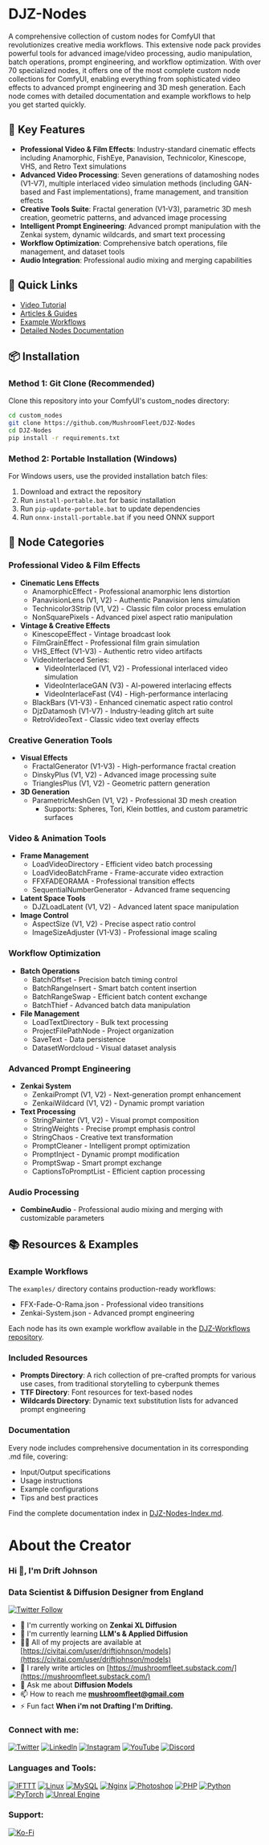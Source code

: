 # DJZ-Nodes

A comprehensive collection of custom nodes for ComfyUI that revolutionizes creative media workflows. This extensive node pack provides powerful tools for advanced image/video processing, audio manipulation, batch operations, prompt engineering, and workflow optimization. With over 70 specialized nodes, it offers one of the most complete custom node collections for ComfyUI, enabling everything from sophisticated video effects to advanced prompt engineering and 3D mesh generation. Each node comes with detailed documentation and example workflows to help you get started quickly.

## 🌟 Key Features

- **Professional Video & Film Effects**: Industry-standard cinematic effects including Anamorphic, FishEye, Panavision, Technicolor, Kinescope, VHS, and Retro Text simulations
- **Advanced Video Processing**: Seven generations of datamoshing nodes (V1-V7), multiple interlaced video simulation methods (including GAN-based and Fast implementations), frame management, and transition effects
- **Creative Tools Suite**: Fractal generation (V1-V3), parametric 3D mesh creation, geometric patterns, and advanced image processing
- **Intelligent Prompt Engineering**: Advanced prompt manipulation with the Zenkai system, dynamic wildcards, and smart text processing
- **Workflow Optimization**: Comprehensive batch operations, file management, and dataset tools
- **Audio Integration**: Professional audio mixing and merging capabilities

## 🚀 Quick Links
- [Video Tutorial](https://www.youtube.com/watch?v=MnZnP0Fav8E)
- [Articles & Guides](https://civitai.com/user/driftjohnson/articles)
- [Example Workflows](https://github.com/MushroomFleet/DJZ-Workflows/tree/main/DJZ-Nodes-Examples)
- [Detailed Nodes Documentation](https://github.com/MushroomFleet/DJZ-Nodes/blob/main/DJZ-Nodes-Index.md)

## 📦 Installation

### Method 1: Git Clone (Recommended)
Clone this repository into your ComfyUI's custom_nodes directory:

```bash
cd custom_nodes
git clone https://github.com/MushroomFleet/DJZ-Nodes
cd DJZ-Nodes
pip install -r requirements.txt
```

### Method 2: Portable Installation (Windows)
For Windows users, use the provided installation batch files:
1. Download and extract the repository
2. Run `install-portable.bat` for basic installation
3. Run `pip-update-portable.bat` to update dependencies
4. Run `onnx-install-portable.bat` if you need ONNX support

## 🔧 Node Categories

### Professional Video & Film Effects
- **Cinematic Lens Effects**
  - AnamorphicEffect - Professional anamorphic lens distortion
  - PanavisionLens (V1, V2) - Authentic Panavision lens simulation
  - Technicolor3Strip (V1, V2) - Classic film color process emulation
  - NonSquarePixels - Advanced pixel aspect ratio manipulation
- **Vintage & Creative Effects**
  - KinescopeEffect - Vintage broadcast look
  - FilmGrainEffect - Professional film grain simulation
  - VHS_Effect (V1-V3) - Authentic retro video artifacts
  - VideoInterlaced Series:
    - VideoInterlaced (V1, V2) - Professional interlaced video simulation
    - VideoInterlaceGAN (V3) - AI-powered interlacing effects
    - VideoInterlaceFast (V4) - High-performance interlacing
  - BlackBars (V1-V3) - Enhanced cinematic aspect ratio control
  - DjzDatamosh (V1-V7) - Industry-leading glitch art suite
  - RetroVideoText - Classic video text overlay effects

### Creative Generation Tools
- **Visual Effects**
  - FractalGenerator (V1-V3) - High-performance fractal creation
  - DinskyPlus (V1, V2) - Advanced image processing suite
  - TrianglesPlus (V1, V2) - Geometric pattern generation
- **3D Generation**
  - ParametricMeshGen (V1, V2) - Professional 3D mesh creation
    - Supports: Spheres, Tori, Klein bottles, and custom parametric surfaces

### Video & Animation Tools
- **Frame Management**
  - LoadVideoDirectory - Efficient video batch processing
  - LoadVideoBatchFrame - Frame-accurate video extraction
  - FFXFADEORAMA - Professional transition effects
  - SequentialNumberGenerator - Advanced frame sequencing
- **Latent Space Tools**
  - DJZLoadLatent (V1, V2) - Advanced latent space manipulation
- **Image Control**
  - AspectSize (V1, V2) - Precise aspect ratio control
  - ImageSizeAdjuster (V1-V3) - Professional image scaling

### Workflow Optimization
- **Batch Operations**
  - BatchOffset - Precision batch timing control
  - BatchRangeInsert - Smart batch content insertion
  - BatchRangeSwap - Efficient batch content exchange
  - BatchThief - Advanced batch data manipulation
- **File Management**
  - LoadTextDirectory - Bulk text processing
  - ProjectFilePathNode - Project organization
  - SaveText - Data persistence
  - DatasetWordcloud - Visual dataset analysis

### Advanced Prompt Engineering
- **Zenkai System**
  - ZenkaiPrompt (V1, V2) - Next-generation prompt enhancement
  - ZenkaiWildcard (V1, V2) - Dynamic prompt variation
- **Text Processing**
  - StringPainter (V1, V2) - Visual prompt composition
  - StringWeights - Precise prompt emphasis control
  - StringChaos - Creative text transformation
  - PromptCleaner - Intelligent prompt optimization
  - PromptInject - Dynamic prompt modification
  - PromptSwap - Smart prompt exchange
  - CaptionsToPromptList - Efficient caption processing

### Audio Processing
- **CombineAudio** - Professional audio mixing and merging with customizable parameters

## 📚 Resources & Examples

### Example Workflows
The `examples/` directory contains production-ready workflows:
- FFX-Fade-O-Rama.json - Professional video transitions
- Zenkai-System.json - Advanced prompt engineering

Each node has its own example workflow available in the [DJZ-Workflows repository](https://github.com/MushroomFleet/DJZ-Workflows/tree/main/DJZ-Nodes-Examples).

### Included Resources
- **Prompts Directory**: A rich collection of pre-crafted prompts for various use cases, from traditional storytelling to cyberpunk themes
- **TTF Directory**: Font resources for text-based nodes
- **Wildcards Directory**: Dynamic text substitution lists for advanced prompt engineering

### Documentation
Every node includes comprehensive documentation in its corresponding .md file, covering:
- Input/Output specifications
- Usage instructions
- Example configurations
- Tips and best practices

Find the complete documentation index in [DJZ-Nodes-Index.md](https://github.com/MushroomFleet/DJZ-Nodes/blob/main/DJZ-Nodes-Index.md).

# About the Creator

### Hi 👋, I'm Drift Johnson

### Data Scientist & Diffusion Designer from England

[![Twitter Follow](https://img.shields.io/twitter/follow/mushroomfleet?logo=twitter&style=for-the-badge)](https://twitter.com/mushroomfleet)

- 🔭 I'm currently working on **Zenkai XL Diffusion**
- 🌱 I'm currently learning **LLM's & Applied Diffusion**
- 👨‍💻 All of my projects are available at [https://civitai.com/user/driftjohnson/models](https://civitai.com/user/driftjohnson/models)
- 📝 I rarely write articles on [https://mushroomfleet.substack.com/](https://mushroomfleet.substack.com/)
- 💬 Ask me about **Diffusion Models**
- 📫 How to reach me **mushroomfleet@gmail.com**
- ⚡ Fun fact **When i'm not Drafting I'm Drifting.**

### Connect with me:

[![Twitter](https://raw.githubusercontent.com/rahuldkjain/github-profile-readme-generator/master/src/images/icons/Social/twitter.svg)](https://twitter.com/mushroomfleet)
[![LinkedIn](https://raw.githubusercontent.com/rahuldkjain/github-profile-readme-generator/master/src/images/icons/Social/linked-in-alt.svg)](https://linkedin.com/in/mushroomfleet)
[![Instagram](https://raw.githubusercontent.com/rahuldkjain/github-profile-readme-generator/master/src/images/icons/Social/instagram.svg)](https://instagram.com/mushroomfleet)
[![YouTube](https://raw.githubusercontent.com/rahuldkjain/github-profile-readme-generator/master/src/images/icons/Social/youtube.svg)](https://www.youtube.com/@FiveBelowFiveUK)
[![Discord](https://raw.githubusercontent.com/rahuldkjain/github-profile-readme-generator/master/src/images/icons/Social/discord.svg)](https://discord.gg/DtMXKqD5bT)

### Languages and Tools:

[![IFTTT](https://www.vectorlogo.zone/logos/ifttt/ifttt-ar21.svg)](https://ifttt.com/)
[![Linux](https://raw.githubusercontent.com/devicons/devicon/master/icons/linux/linux-original.svg)](https://www.linux.org/)
[![MySQL](https://raw.githubusercontent.com/devicons/devicon/master/icons/mysql/mysql-original-wordmark.svg)](https://www.mysql.com/)
[![Nginx](https://raw.githubusercontent.com/devicons/devicon/master/icons/nginx/nginx-original.svg)](https://www.nginx.com)
[![Photoshop](https://raw.githubusercontent.com/devicons/devicon/master/icons/photoshop/photoshop-line.svg)](https://www.photoshop.com/en)
[![PHP](https://raw.githubusercontent.com/devicons/devicon/master/icons/php/php-original.svg)](https://www.php.net)
[![Python](https://raw.githubusercontent.com/devicons/devicon/master/icons/python/python-original.svg)](https://www.python.org)
[![PyTorch](https://www.vectorlogo.zone/logos/pytorch/pytorch-icon.svg)](https://pytorch.org/)
[![Unreal Engine](https://raw.githubusercontent.com/kenangundogan/fontisto/036b7eca71aab1bef8e6a0518f7329f13ed62f6b/icons/svg/brand/unreal-engine.svg)](https://unrealengine.com/)

### Support:

[![Ko-Fi](https://cdn.ko-fi.com/cdn/kofi3.png?v=3)](https://ko-fi.com/driftjohnson)
